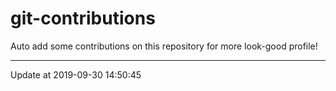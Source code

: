 # git-contributions

Auto add some contributions on this repository for more look-good profile!

---

Update at 2019-09-30 14:50:45
